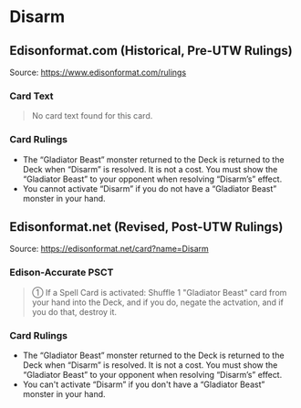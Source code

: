 # Disarm

## Edisonformat.com (Historical, Pre-UTW Rulings)

Source: https://www.edisonformat.com/rulings

### Card Text

> No card text found for this card.

### Card Rulings

*   The “Gladiator Beast” monster returned to the Deck is returned to the Deck when “Disarm” is resolved. It is not a cost. You must show the “Gladiator Beast” to your opponent when resolving “Disarm’s” effect.
*   You cannot activate “Disarm” if you do not have a “Gladiator Beast” monster in your hand.

## Edisonformat.net (Revised, Post-UTW Rulings)

Source: https://edisonformat.net/card?name=Disarm

### Edison-Accurate PSCT

> ① If a Spell Card is activated: Shuffle 1 "Gladiator Beast" card from your hand into the Deck, and if you do, negate the actvation, and if you do that, destroy it.

### Card Rulings

*   The “Gladiator Beast” monster returned to the Deck is returned to the Deck when “Disarm” is resolved. It is not a cost. You must show the “Gladiator Beast” to your opponent when resolving “Disarm’s” effect.
*   You can't activate “Disarm” if you don't have a “Gladiator Beast” monster in your hand.
            